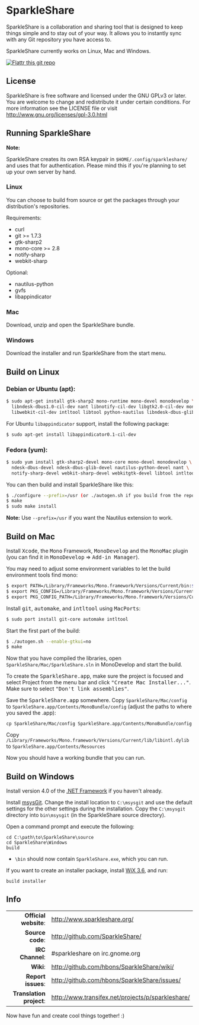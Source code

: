 # SparkleShare

SparkleShare is a collaboration and sharing tool that is designed to keep
things simple and to stay out of your way. It allows you to instantly sync
with any Git repository you have access to.

SparkleShare currently works on Linux, Mac and Windows.

[![Flattr this git repo](http://api.flattr.com/button/flattr-badge-large.png)](https://flattr.com/thing/21770/SparkleShare-Sharing-work-made-easy)


## License

SparkleShare is free software and licensed under the GNU GPLv3 or later. You
are welcome to change and redistribute it under certain conditions. For more
information see the LICENSE file or visit http://www.gnu.org/licenses/gpl-3.0.html


## Running SparkleShare

**Note:**

   SparkleShare creates its own RSA keypair in `$HOME/.config/sparkleshare/` and uses 
   that for authentication. Please mind this if you're planning to set up your 
   own server by hand.

### Linux

You can choose to build from source or get the packages through your distribution's repositories.

Requirements:

   - curl
   - git >= 1.7.3
   - gtk-sharp2
   - mono-core >= 2.8
   - notify-sharp
   - webkit-sharp

Optional:

   - nautilus-python
   - gvfs
   - libappindicator


### Mac

Download, unzip and open the SparkleShare bundle.


### Windows

Download the installer and run SparkleShare from the start menu.


## Build on Linux

### Debian or Ubuntu (apt):

```bash
$ sudo apt-get install gtk-sharp2 mono-runtime mono-devel monodevelop \
  libndesk-dbus1.0-cil-dev nant libnotify-cil-dev libgtk2.0-cil-dev mono-mcs mono-gmcs \
  libwebkit-cil-dev intltool libtool python-nautilus libndesk-dbus-glib1.0-cil-dev
```

For Ubuntu `libappindicator` support, install the following package:

```bash
$ sudo apt-get install libappindicator0.1-cil-dev
```

### Fedora (yum):

```bash
$ sudo yum install gtk-sharp2-devel mono-core mono-devel monodevelop \
  ndesk-dbus-devel ndesk-dbus-glib-devel nautilus-python-devel nant \
  notify-sharp-devel webkit-sharp-devel webkitgtk-devel libtool intltool
```


You can then build and install SparkleShare like this:

```bash
$ ./configure --prefix=/usr (or ./autogen.sh if you build from the repository)
$ make
$ sudo make install
```

**Note:**  Use `--prefix=/usr` if you want the Nautilus extension to work.


## Build on Mac

Install <tt>Xcode</tt>, the <tt>Mono</tt> Framework, <tt>MonoDevelop</tt> and the <tt>MonoMac</tt> plugin
(you can find it in <tt>MonoDevelop</tt> => <tt>Add-in Manager</tt>).

You may need to adjust some environment variables to let the build environment tools find mono:
   
```bash
$ export PATH=/Library/Frameworks/Mono.framework/Versions/Current/bin:$PATH
$ export PKG_CONFIG=/Library/Frameworks/Mono.framework/Versions/Current/bin/pkg-config
$ export PKG_CONFIG_PATH=/Library/Frameworks/Mono.framework/Versions/Current/lib/pkgconfig
```

Install <tt>git</tt>, <tt>automake</tt>, and <tt>intltool</tt> using <tt>MacPorts</tt>:

```bash
$ sudo port install git-core automake intltool
```
   
Start the first part of the build:

```bash
$ ./autogen.sh --enable-gtkui=no
$ make
```

Now that you have compiled the libraries, open `SparkleShare/Mac/SparkleShare.sln` in
MonoDevelop and start the build.

To create the <tt>SparkleShare.app</tt>, make sure the project is focused and select Project from the menu bar 
and click <tt>"Create Mac Installer..."</tt>. Make sure to select <tt>"Don't link assemblies"</tt>. 

Save the <tt>SparkleShare.app</tt> somewhere. Copy `SparkleShare/Mac/config` to
 `SparkleShare.app/Contents/MonoBundle/config` (adjust the paths to where you saved the .app):

```
cp SparkleShare/Mac/config SparkleShare.app/Contents/MonoBundle/config
```

Copy `/Library/Frameworks/Mono.framework/Versions/Current/lib/libintl.dylib` to `SparkleShare.app/Contents/Resources`


Now you should have a working bundle that you can run.

## Build on Windows

Install version 4.0 of the [.NET Framework](http://www.microsoft.com/download/en/details.aspx?id=17851) if you haven't already.

Install [msysGit](http://code.google.com/p/msysgit/downloads/detail?name=Git-1.7.8-preview20111206.exe). Change the install location to `C:\msysgit` and use the default settings for the other settings during the installation. Copy the `C:\msysgit` directory into `bin\msysgit` (in the SparkleShare source directory).

Open a command prompt and execute the following:

```
cd C:\path\to\SparkleShare\source
cd SparkleShare\Windows
build
```

* `\bin` should now contain `SparkleShare.exe`, which you can run.

If you want to create an installer package, install [WiX 3.6](http://wix.sourceforge.net/), and run:

```
build installer
```


## Info

|||
|-----------------------------------:|:--------------------------|
|     **Official website**: | http://www.sparkleshare.org/ |
|          **Source code**: | http://github.com/SparkleShare/ |
|          **IRC Channel**: | #sparkleshare on irc.gnome.org |
|                 **Wiki**: | http://github.com/hbons/SparkleShare/wiki/ |
|        **Report issues**: | http://github.com/hbons/SparkleShare/issues/ |
|  **Translation project**: | http://www.transifex.net/projects/p/sparkleshare/ |


Now have fun and create cool things together! :)
